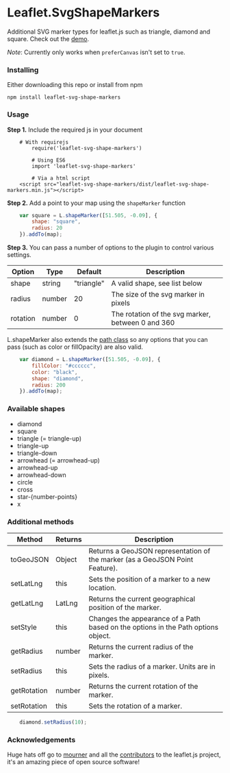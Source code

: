 # Leaflet.SvgShapeMarkers
Additional SVG marker types for leaflet.js such as triangle, diamond and square. Check out the [demo](http://rowanwins.github.io/Leaflet.SvgShapeMarkers/example/).

*Note*: Currently only works when `preferCanvas` isn't set to `true`.


### Installing
Either downloading this repo or install from npm 
````
npm install leaflet-svg-shape-markers
````

### Usage
**Step 1.** Include the required js in your document 

```
    # With requirejs
		require('leaflet-svg-shape-markers')

		# Using ES6
		import 'leaflet-svg-shape-markers'

		# Via a html script
   	<script src="leaflet-svg-shape-markers/dist/leaflet-svg-shape-markers.min.js"></script>
```

**Step 2.** Add a point to your map using the `shapeMarker` function

``` js
	var square = L.shapeMarker([51.505, -0.09], {
		shape: "square",
		radius: 20
	}).addTo(map);
```

**Step 3.**
You can pass a number of options to the plugin to control various settings.

| Option        | Type         | Default      | Description   |
| ------------- |--------------|--------------|---------------|
| shape | string | "triangle" | A valid shape, see list below |
| radius | number | 20 | The size of the svg marker in pixels |
| rotation | number | 0 | The rotation of the svg marker, between 0 and 360 |

L.shapeMarker also extends the [path class](http://leafletjs.com/reference.html#path) so any options that you can pass (such as color or fillOpacity) are also valid.

``` js
	var diamond = L.shapeMarker([51.505, -0.09], {
		fillColor: "#cccccc",
		color: "black",
		shape: "diamond",
		radius: 200
	}).addTo(map);
```

### Available shapes

* diamond
* square
* triangle (= triangle-up)
* triangle-up
* triangle-down
* arrowhead (= arrowhead-up)
* arrowhead-up
* arrowhead-down
* circle
* cross
* star-{number-points}
* x

### Additional methods
| Method        | Returns      | Description  | 
| ------------- |--------------|--------------|
| toGeoJSON | Object | Returns a GeoJSON representation of the marker (as a GeoJSON Point Feature).|
| setLatLng | this | Sets the position of a marker to a new location.|
| getLatLng | LatLng | Returns the current geographical position of the marker.|
| setStyle | this | Changes the appearance of a Path based on the options in the Path options object.|
| getRadius | number | Returns the current radius of the marker.|
| setRadius | this | Sets the radius of a marker. Units are in pixels.|
| getRotation | number | Returns the current rotation of the marker.|
| setRotation | this | Sets the rotation of a marker.|

``` js
	diamond.setRadius(10);
```

### Acknowledgements
Huge hats off go to [mourner](https://github.com/mourner) and all the [contributors](https://github.com/Leaflet/Leaflet/graphs/contributors) to the leaflet.js project, it's an amazing piece of open source software!
